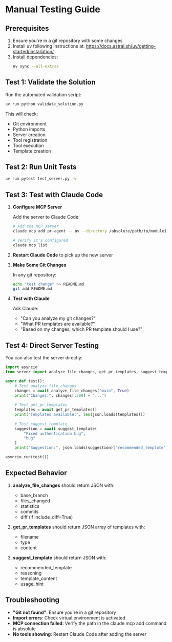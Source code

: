 # Manual Testing Guide

## Prerequisites

1. Ensure you're in a git repository with some changes
2. Install uv following instructions at: https://docs.astral.sh/uv/getting-started/installation/
3. Install dependencies:
   ```bash
   uv sync --all-extras
   ```

## Test 1: Validate the Solution

Run the automated validation script:
```bash
uv run python validate_solution.py
```

This will check:
- Git environment
- Python imports
- Server creation
- Tool registration
- Tool execution
- Template creation

## Test 2: Run Unit Tests

```bash
uv run pytest test_server.py -v
```

## Test 3: Test with Claude Code

1. **Configure MCP Server**
   
   Add the server to Claude Code:
   ```bash
   # Add the MCP server
   claude mcp add pr-agent -- uv --directory /absolute/path/to/module1/solution run server.py
   
   # Verify it's configured
   claude mcp list
   ```

2. **Restart Claude Code** to pick up the new server

3. **Make Some Git Changes**
   
   In any git repository:
   ```bash
   echo "test change" >> README.md
   git add README.md
   ```

4. **Test with Claude**
   
   Ask Claude:
   - "Can you analyze my git changes?"
   - "What PR templates are available?"
   - "Based on my changes, which PR template should I use?"

## Test 4: Direct Server Testing

You can also test the server directly:

```python
import asyncio
from server import analyze_file_changes, get_pr_templates, suggest_template

async def test():
    # Test analyze_file_changes
    changes = await analyze_file_changes("main", True)
    print("Changes:", changes[:200] + "...")
    
    # Test get_pr_templates
    templates = await get_pr_templates()
    print("Templates available:", len(json.loads(templates)))
    
    # Test suggest_template
    suggestion = await suggest_template(
        "Fixed authentication bug", 
        "bug"
    )
    print("Suggestion:", json.loads(suggestion)["recommended_template"]["type"])

asyncio.run(test())
```

## Expected Behavior

1. **analyze_file_changes** should return JSON with:
   - base_branch
   - files_changed
   - statistics
   - commits
   - diff (if include_diff=True)

2. **get_pr_templates** should return JSON array of templates with:
   - filename
   - type
   - content

3. **suggest_template** should return JSON with:
   - recommended_template
   - reasoning
   - template_content
   - usage_hint

## Troubleshooting

- **"Git not found"**: Ensure you're in a git repository
- **Import errors**: Check virtual environment is activated
- **MCP connection failed**: Verify the path in the claude mcp add command is absolute
- **No tools showing**: Restart Claude Code after adding the server